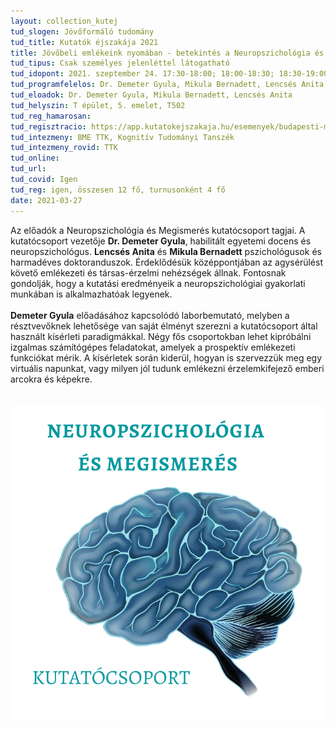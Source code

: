 ```yaml
---
layout: collection_kutej
tud_slogen: Jövőformáló tudomány
tud_title: Kutatók éjszakája 2021
title: Jövőbeli emlékeink nyomában - betekintés a Neuropszichológia és Megismerés Kutatócsoport munkájába
tud_tipus: Csak személyes jelenléttel látogatható
tud_idopont: 2021. szeptember 24. 17:30-18:00; 18:00-18:30; 18:30-19:00
tud_programfelelos: Dr. Demeter Gyula, Mikula Bernadett, Lencsés Anita
tud_eloadok: Dr. Demeter Gyula, Mikula Bernadett, Lencsés Anita
tud_helyszin: T épület, 5. emelet, T502
tud_reg_hamarosan:
tud_regisztracio: https://app.kutatokejszakaja.hu/esemenyek/budapesti-muszaki-es-gazdasagtudomanyi-egyetem[…]a-neuropszichologia-es-megismeres-kutatocsoport-munkajaba
tud_intezmeny: BME TTK, Kognitív Tudományi Tanszék
tud_intezmeny_rovid: TTK
tud_online:
tud_url:
tud_covid: Igen
tud_reg: igen, összesen 12 fő, turnusonként 4 fő
date: 2021-03-27
---
```

Az előadók a Neuropszichológia és Megismerés kutatócsoport tagjai. A kutatócsoport vezetője <b>Dr. Demeter Gyula</b>, habilitált egyetemi docens és neuropszichológus. <b>Lencsés Anita</b> és <b>Mikula Bernadett</b> pszichológusok és harmadéves doktoranduszok. Érdeklődésük középpontjában az agysérülést követő emlékezeti és társas-érzelmi nehézségek állnak. Fontosnak gondolják, hogy a kutatási eredményeik a neuropszichológiai gyakorlati munkában is alkalmazhatóak legyenek.
<br><br>
<b>Demeter Gyula</b> előadásához kapcsolódó laborbemutató, melyben a résztvevőknek lehetősége van saját élményt szerezni a kutatócsoport által használt kísérleti paradigmákkal. Négy fős csoportokban lehet kipróbálni izgalmas számítógépes feladatokat, amelyek a prospektív emlékezeti funkciókat mérik. A kísérletek során kiderül, hogyan is szervezzük meg egy virtuális napunkat, vagy milyen jól tudunk emlékezni érzelemkifejező emberi arcokra és képekre.  
<br><br>
<img src="images/hogyan_emlekszem_amikor_nem_emlekszem.png" max-width="500" class="center"> 

